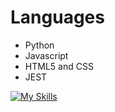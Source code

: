 # Languages
- Python
- Javascript
- HTML5 and CSS
- JEST

[![My Skills](https://skillicons.dev/icons?i=js,html,css,python,jest)](https://skillicons.dev)

<!--
**deadbug404/deadbug404** is a ✨ _special_ ✨ repository because its `README.md` (this file) appears on your GitHub profile.

Here are some ideas to get you started:

- 🔭 I’m currently working on ...
- 🌱 I’m currently learning ...
- 👯 I’m looking to collaborate on ...
- 🤔 I’m looking for help with ...
- 💬 Ask me about ...
- 📫 How to reach me: ...
- 😄 Pronouns: ...
- ⚡ Fun fact: ...
-->
